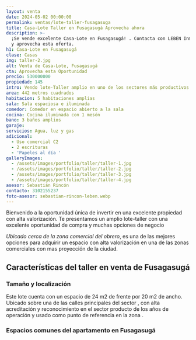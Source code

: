 ```yaml
---
layout: venta
date: 2024-05-02 00:00:00
permalink: ventas/lote-taller-fusagasuga
title: Casa-Lote Taller en Fusagasugá Aprovecha ahora
description: >-
  ¡Se vende excelente Casa-Lote en Fusagasugá! . Contacta con LEBEN Inmobiliaria
  y aprovecha esta oferta.
h1: Casa-Lote en Fusagasugá
clase: Casas
img: taller-2.jpg
alt: Venta de Casa-Lote, Fusagasugá
cta: Aprovecha esta Oportunidad
precio: 530000000
propiedad: 145
intro: Vendo lote-Taller amplio en uno de los sectores más productivos de Fusagasugá
area: 442 metros cuadrados
habitacion: 5 habitaciones amplias
sala: Sala espaciosa e iluminada
comedor: Comedor en espacio abierto a la sala
cocina: Cocina iluminada con 1 mesón
bano: 3 baños amplios
garaje:
servicios: Agua, luz y gas
adicional:
  - Uso comercial C2
  - 2 escrituras
  - 'Papeles al día '
galleryImages:
  - /assets/images/portfolio/taller/taller-1.jpg
  - /assets/images/portfolio/taller/taller-2.jpg
  - /assets/images/portfolio/taller/taller-3.jpg
  - /assets/images/portfolio/taller/taller-4.jpg
asesor: Sebastián Rincón
contacto: 3102155237
foto-asesor: sebastian-rincon-leben.webp
---
```

Bienvenido a la oportunidad única de invertir en una excelente propiedad con alta valorización. Te presentamos un amplio lote-taller con una excelente oportunidad de compra y muchas opciones de negocio

*Ubicado cerca de la zona comercial del obrero*, es una de las mejores opciones para adquirir un espacio con alta valorización en una de las zonas comerciales con mas proyección de la ciudad.

## Características del taller en venta de Fusagasugá

### Tamaño y localización

Este lote cuenta con un espacio de 24 m2 de frente por 20 m2 de ancho. Ubicado sobre una de las calles principales del sector , con alta acreditación y reconocimiento en el sector producto de los años de operación y usado como punto de referencia en la zona .

### Espacios comunes del apartamento en Fusagasugá